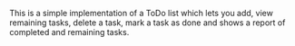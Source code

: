 This is a simple implementation of a ToDo list which lets you add, view remaining tasks, delete a task, mark a task as done and shows a report of completed and remaining tasks.
